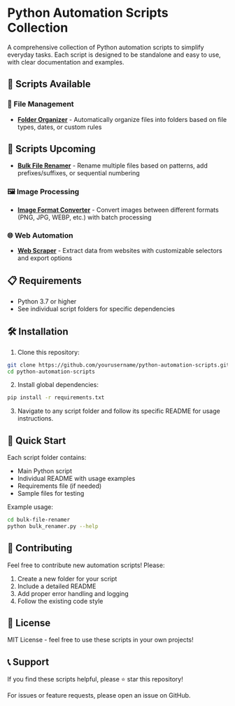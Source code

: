 # Python Automation Scripts Collection

A comprehensive collection of Python automation scripts to simplify everyday tasks. Each script is designed to be standalone and easy to use, with clear documentation and examples.

## 🚀 Scripts Available

### 📁 File Management

- **[Folder Organizer](./folder-organizer/)** - Automatically organize files into folders based on file types, dates, or custom rules
## 🚀 Scripts Upcoming

- **[Bulk File Renamer](./bulk-file-renamer/)** - Rename multiple files based on patterns, add prefixes/suffixes, or sequential numbering

### 🖼️ Image Processing
- **[Image Format Converter](./image-converter/)** - Convert images between different formats (PNG, JPG, WEBP, etc.) with batch processing

### 🌐 Web Automation
- **[Web Scraper](./web-scraper/)** - Extract data from websites with customizable selectors and export options

## 📋 Requirements

- Python 3.7 or higher
- See individual script folders for specific dependencies

## 🛠️ Installation

1. Clone this repository:
```bash
git clone https://github.com/yourusername/python-automation-scripts.git
cd python-automation-scripts
```

2. Install global dependencies:
```bash
pip install -r requirements.txt
```

3. Navigate to any script folder and follow its specific README for usage instructions.

## 🎯 Quick Start

Each script folder contains:
- Main Python script
- Individual README with usage examples
- Requirements file (if needed)
- Sample files for testing

Example usage:
```bash
cd bulk-file-renamer
python bulk_renamer.py --help
```

## 🤝 Contributing

Feel free to contribute new automation scripts! Please:
1. Create a new folder for your script
2. Include a detailed README
3. Add proper error handling and logging
4. Follow the existing code style

## 📄 License

MIT License - feel free to use these scripts in your own projects!

## 📞 Support

If you find these scripts helpful, please ⭐ star this repository!

For issues or feature requests, please open an issue on GitHub.
